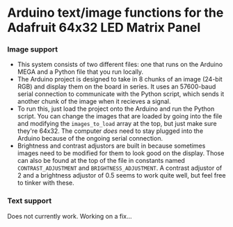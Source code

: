 # Arduino text/image functions for the Adafruit 64x32 LED Matrix Panel
### Image support
* This system consists of two different files: one that runs on the Arduino MEGA and a Python file that you run locally.
* The Arduino project is designed to take in 8 chunks of an image (24-bit RGB) and display them on the board in series. It uses an 57600-baud serial connection to communicate with the Python script, which sends it another chunk of the image when it recieves a signal.
* To run this, just load the project onto the Arduino and run the Python script. You can change the images that are loaded by going into the file and modifying the `images_to_load` array at the top, but just make sure they're 64x32. The computer _does_ need to stay plugged into the Arduino because of the ongoing serial connection.
* Brightness and contrast adjustors are built in because sometimes images need to be modified for them to look good on the display. Those can also be found at the top of the file in constants named `CONTRAST_ADJUSTMENT` and `BRIGHTNESS_ADJUSTMENT`. A contrast adjustor of 2 and a brightness adjustor of 0.5 seems to work quite well, but feel free to tinker with these.
### Text support
Does not currently work. Working on a fix...
